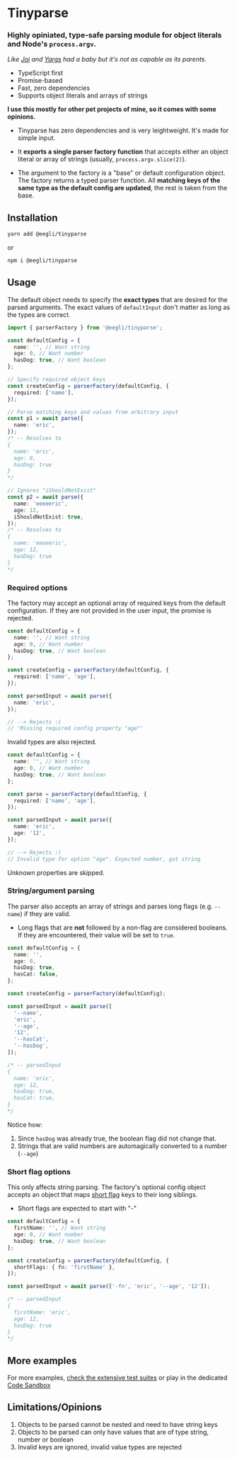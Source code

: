# Tinyparse

### Highly opiniated, type-safe parsing module for object literals and Node's `process.argv`.

_Like [Joi](https://joi.dev/) and [Yargs](https://yargs.js.org/) had a baby but it's not as capable as its parents._

- TypeScript first
- Promise-based
- Fast, zero dependencies
- Supports object literals and arrays of strings

**I use this mostly for other pet projects of mine, so it comes with some opinions.**

- Tinyparse has zero dependencies and is very leightweight. It's made for simple input.

- It **exports a single parser factory function** that accepts either an object literal or array of strings (usually, `process.argv.slice(2)`).

- The argument to the factory is a "base" or default configuration object. The factory returns a typed parser function. All **matching keys of the same type as the default config are updated**, the rest is taken from the base.

## Installation

```bash
yarn add @eegli/tinyparse
```

or

```bash
npm i @eegli/tinyparse
```

## Usage

The default object needs to specify the **exact types** that are desired for the parsed arguments. The exact values of `defaultInput` don't matter as long as the types are correct.

```ts
import { parserFactory } from '@eegli/tinyparse';

const defaultConfig = {
  name: '', // Want string
  age: 0, // Want number
  hasDog: true, // Want boolean
};

// Specify required object keys
const createConfig = parserFactory(defaultConfig, {
  required: ['name'],
});

// Parse matching keys and values from arbitrary input
const p1 = await parse({
  name: 'eric',
});
/* -- Resolves to
{
  name: 'eric',
  age: 0,
  hasDog: true
}
*/

// Ignores "iShouldNotExist"
const p2 = await parse({
  name: 'eeeeeric',
  age: 12,
  iShouldNotExist: true,
});
/* -- Resolves to
{
  name: 'eeeeeric',
  age: 12,
  hasDog: true
}
*/
```

### Required options

The factory may accept an optional array of required keys from the default configuration. If they are not provided in the user input, the promise is rejected.

```ts
const defaultConfig = {
  name: '', // Want string
  age: 0, // Want number
  hasDog: true, // Want boolean
};

const createConfig = parserFactory(defaultConfig, {
  required: ['name', 'age'],
});

const parsedInput = await parse({
  name: 'eric',
});

// --> Rejects :(
// 'Missing required config property "age"'
```

Invalid types are also rejected.

```ts
const defaultConfig = {
  name: '', // Want string
  age: 0, // Want number
  hasDog: true, // Want boolean
};

const parse = parserFactory(defaultConfig, {
  required: ['name', 'age'],
});

const parsedInput = await parse({
  name: 'eric',
  age: '12',
});

// --> Rejects :(
// Invalid type for option "age". Expected number, got string
```

Unknown properties are skipped.

### String/argument parsing

The parser also accepts an array of strings and parses long flags (e.g. `--name`) if they are valid.

- Long flags that are **not** followed by a non-flag are considered booleans. If they are encountered, their value will be set to `true`.

```ts
const defaultConfig = {
  name: '',
  age: 0,
  hasDog: true,
  hasCat: false,
};

const createConfig = parserFactory(defaultConfig);

const parsedInput = await parse([
  '--name',
  'eric',
  '--age',
  '12',
  '--hasCat',
  '--hasDog',
]);

/* -- parsedInput 
{
  name: 'eric',
  age: 12,
  hasDog: true,
  hasCat: true,
}
*/
```

Notice how:

1. Since `hasDog` was already true, the boolean flag did not change that.
2. Strings that are valid numbers are automagically converted to a number (`--age`)

### Short flag options

This only affects string parsing. The factory's optional config object accepts an object that maps [short flag](https://oclif.io/blog/2019/02/20/cli-flags-explained#short-flag) keys to their long siblings.

- Short flags are expected to start with "-"

```ts
const defaultConfig = {
  firstName: '', // Want string
  age: 0, // Want number
  hasDog: true, // Want boolean
};

const createConfig = parserFactory(defaultConfig, {
  shortFlags: { fn: 'firstName' },
});

const parsedInput = await parse(['-fn', 'eric', '--age', '12']);

/* -- parsedInput 
{
  firstName: 'eric',
  age: 12,
  hasDog: true
}
*/
```

## More examples

For more examples, [check the extensive test suites](test/parse.test.ts) or play in the dedicated [Code Sandbox](https://codesandbox.io/s/tinyparse-sandbox-pknk4?file=/src/index.ts)

## Limitations/Opinions

1. Objects to be parsed cannot be nested and need to have string keys
2. Objects to be parsed can only have values that are of type string, number or boolean
3. Invalid keys are ignored, invalid value types are rejected
